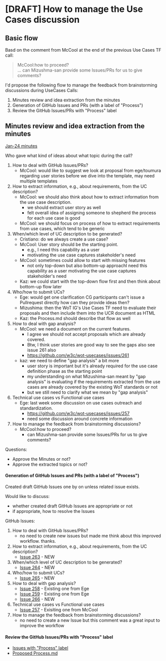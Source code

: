 # [DRAFT] How to manage the Use Cases discussion

## Basic flow
Basd on the comment from McCool at the end of the previous Use Cases TF call:
> McCool:how to proceed?<br/>
> ... can Mizushma-san provide some Issues/PRs for us to give comments?

I'd propose the following flow to manage the feedback from brainstorming discussions during UseCases Calls:
1. Minutes review and idea extraction from the minutes
2. Generation of GitHub Issues and PRs (with a label of "Process")
3. Review the GitHub Issues/PRs with "Process" label

## Minutes review and idea extraction from the minutes
[Jan-24 minutes](https://www.w3.org/2024/01/24-wot-uc-minutes.html)

Who gave what kind of ideas about what topic during the call?
1. How to deal with GitHub Issues/PRs?
    * McCool: would like to suggest we look at proposal from ege/toumura regarding user stories before we dive into the template, may need multiple templates
2. How to extract information, e.g., about requirements, from the UC description?
    * McCool: we should also think about how to extract information from the use case description.
        * we should extract user story as well
        * felt overall idea of assigning someone to shepherd the process for each use case is good
    * McCool: we should focus on process of how to extract requirements from use cases, which tend to be generic
3. When/which level of UC description to be generated?
    * Cristiano: do we always create a use case?
    * McCool: User story should be the starting point.
        * e.g., I need this capability as a user
        * motivating the use case captures stakeholder's need
    * McCool: sometimes could allow to start with missing features
        * not only top-down but also bottom-up approachI need this capability as a user motivating the use case captures stakeholder's need
    * Kaz: we could start with the top-down flow first and then think about bottom-up flow later
4. Who/how to submit UCs?
    * Ege: would get one clarification CG participants can't issue a Pullrequest directly how can they provide ideas then?
    * Mizushima: then the WoT IG's Use Cases TF need to evaluate their proposals and then include them into the UCR document as HTML
    * Kaz: the Process.md should describe that flow as well
5. How to deal with gap analysis?
    * McCool: we need a document on the current features.
        * I agree we should not accept proposals which are already covered.
        * Btw, I think user stories are good way to see the gaps also see issue 261 also
        * https://github.com/w3c/wot-usecases/issues/261
    * kaz: we need to define "gap analysis" a bit more
        * user story is important but it's already required for the use case definition phase as the starting point
        * my understanding on what Mizushima-san meant by "gap analysis" is evaluating if the requirements extracted from the use cases are already covered by the existing WoT standards or not
        * but we still need to clarify what we mean by "gap analysis"
6. Technical use cases vs Functional use cases
    * Ege: last week some discussion on use cases outreach and standardization.
        * https://github.com/w3c/wot-usecases/issues/257
        * need some discussion around concrete information
7. How to manage the feedback from brainstorming discussions?
    * McCool:how to proceed?
        * can Mizushma-san provide some Issues/PRs for us to give comments?

Questions:
* Approve the Minutes or not?
* Approve the extracted topics or not?

#### Generation of GitHub Issues and PRs (with a label of "Process")
Created draft GitHub Issues one by on unless related issue exists.

Would like to discuss:
* whether created draft GitHub Issues are appropriate or not
* if appropriate, how to resolve the Issues

GitHub Issues:
1. How to deal with GitHub Issues/PRs?
    * no need to create new issues but made me think about this improved workflow. thanks.
2. How to extract information, e.g., about requirements, from the UC description?
    * [Issue 263](https://github.com/w3c/wot-usecases/issues/263) - NEW
3. When/which level of UC description to be generated?
    * [Issue 264](https://github.com/w3c/wot-usecases/issues/264) - NEW
4. Who/how to submit UCs?
    * [Issue 265](https://github.com/w3c/wot-usecases/issues/265) - NEW
5. How to deal with gap analysis?
    * [Issue 258](https://github.com/w3c/wot-usecases/issues/258) - Existing one from Ege
    * [Issue 259](https://github.com/w3c/wot-usecases/issues/259) - Existing one from Ege
    * [Issue 266](https://github.com/w3c/wot-usecases/issues/266) - NEW
6. Technical use cases vs Functional use cases
    * [Issue 257](https://github.com/w3c/wot-usecases/issues/257) - Exisiting one from McCool
7. How to manage the feedback from brainstorming discussions?
    * no need to create a new Issue but this comment was a great input to improve the workflow

#### Review the GitHub Issues/PRs with "Process" label
* [Issues with "Process" label](https://github.com/w3c/wot-usecases/issues?q=is%3Aissue+is%3Aopen+label%3AProcess)
* [Proposed Process.md](https://github.com/w3c/wot-usecases/blob/main/Process.md)

